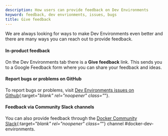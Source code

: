 ```yaml
---
description: How users can provide feedback on Dev Environments
keyword: feedback, dev envrionments, issues, bugs
title: Give feedback
---
```


We are always looking for ways to make Dev Environments even better and there are many ways you can reach out to provide feedback. 

#### In-product feedback

On the Dev Environments tab there is a **Give feedback** link. This sends you to a Google Feedback form where you can share your feedback and ideas.

#### Report bugs or problems on GitHub

To report bugs or problems, visit [Dev Environments issues on Github](https://github.com/docker/dev-environments/issues){:target="_blank" rel="noopener" class="_"}.

#### Feedback via Community Slack channels

You can also provide feedback through the [Docker Community Slack](https://www.docker.com/community/){:target="_blank" rel="noopener" class="_"} channel #docker-dev-environments.